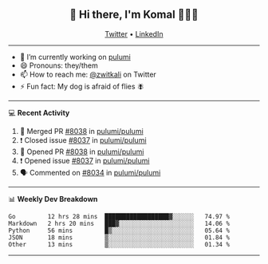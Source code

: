 <h2 align="center"> 👋 Hi there, I'm Komal 🧑🏾‍💻 </h2>
<p align="center">
    <a href="https://twitter.com/zwitkali">Twitter</a> •
    <a href="https://www.linkedin.com/in/komal-ali/">LinkedIn</a>
</p>

--------

- 🔭 I’m currently working on [pulumi](https://github.com/pulumi/pulumi)
- 😄 Pronouns: they/them
- 📫 How to reach me: [@zwitkali](https://twitter.com/zwitkali) on Twitter
- ⚡ Fun fact: My dog is afraid of flies 🪰

--------
💻 **Recent Activity**

<!--START_SECTION:activity-->
1. 🎉 Merged PR [#8038](https://github.com/pulumi/pulumi/pull/8038) in [pulumi/pulumi](https://github.com/pulumi/pulumi)
2. ❗️ Closed issue [#8037](https://github.com/pulumi/pulumi/issues/8037) in [pulumi/pulumi](https://github.com/pulumi/pulumi)
3. 💪 Opened PR [#8038](https://github.com/pulumi/pulumi/pull/8038) in [pulumi/pulumi](https://github.com/pulumi/pulumi)
4. ❗️ Opened issue [#8037](https://github.com/pulumi/pulumi/issues/8037) in [pulumi/pulumi](https://github.com/pulumi/pulumi)
5. 🗣 Commented on [#8034](https://github.com/pulumi/pulumi/issues/8034) in [pulumi/pulumi](https://github.com/pulumi/pulumi)
<!--END_SECTION:activity-->

--------

📊 **Weekly Dev Breakdown**
<!--START_SECTION:waka-->
```text
Go         12 hrs 28 mins  ██████████████████▓░░░░░░   74.97 % 
Markdown   2 hrs 20 mins   ███▓░░░░░░░░░░░░░░░░░░░░░   14.06 % 
Python     56 mins         █▒░░░░░░░░░░░░░░░░░░░░░░░   05.64 % 
JSON       18 mins         ▒░░░░░░░░░░░░░░░░░░░░░░░░   01.84 % 
Other      13 mins         ▒░░░░░░░░░░░░░░░░░░░░░░░░   01.34 % 
```
<!--END_SECTION:waka-->

--------